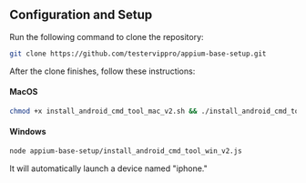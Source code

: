 
## Configuration and Setup
Run the following command to clone the repository:

```bash
git clone https://github.com/testervippro/appium-base-setup.git
```

After the clone finishes, follow these instructions:


#### MacOS

```bash
chmod +x install_android_cmd_tool_mac_v2.sh && ./install_android_cmd_tool_mac_v2.sh
```

#### Windows

```bash
node appium-base-setup/install_android_cmd_tool_win_v2.js
```

It will automatically launch a device named "iphone."

```
